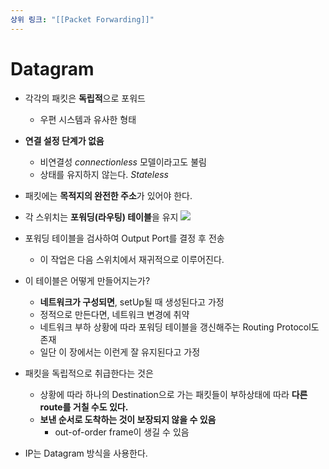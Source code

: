```yaml
---
상위 링크: "[[Packet Forwarding]]"
---
```

# Datagram
- 각각의 패킷은 **독립적**으로 포워드
    - 우편 시스템과 유사한 형태
- **연결 설정 단계가 없음**
    - 비연결성 _connectionless_ 모델이라고도 불림
    - 상태를 유지하지 않는다. _Stateless_
- 패킷에는 **목적지의 완전한 주소**가 있어야 한다.
- 각 스위치는 **포워딩(라우팅) 테이블**을 유지
![](https://i.imgur.com/0tyjjKu.png)

- 포워딩 테이블을 검사하여 Output Port를 결정 후 전송
    - 이 작업은 다음 스위치에서 재귀적으로 이루어진다.
- 이 테이블은 어떻게 만들어지는가?
    - **네트워크가 구성되면**, setUp될 때 생성된다고 가정
    - 정적으로 만든다면, 네트워크 변경에 취약
    - 네트워크 부하 상황에 따라 포워딩 테이블을 갱신해주는 Routing Protocol도 존재
    - 일단 이 장에서는 이런게 잘 유지된다고 가정
- 패킷을 독립적으로 취급한다는 것은
    - 상황에 따라 하나의 Destination으로 가는 패킷들이 부하상태에 따라 **다른 route를 거칠 수도 있다.**
    - **보낸 순서로 도착하는 것이 보장되지 않을 수 있음**
        - out-of-order frame이 생길 수 있음
- IP는 Datagram 방식을 사용한다.